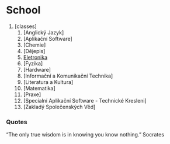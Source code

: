 # School
1. [classes]
	1. [Anglický Jazyk]
	2. [Aplikační Software]
	3. [Chemie]
	5. [Dějepis]
	6. [Eletronika](./Eletronika)
	7. [Fyzika]
	8. [Hardware]
	9. [Informační a Komunikační Technika]
	10. [Literatura a Kultura]
	11. [Matematika]
	12. [Praxe]
	13. [Specialní Aplikační Software - Technické Kresleni]
	14. [Zakladý Společenských Věd]
	
### Quotes
<p>“The only true wisdom is in knowing you know nothing.” Socrates</p>
